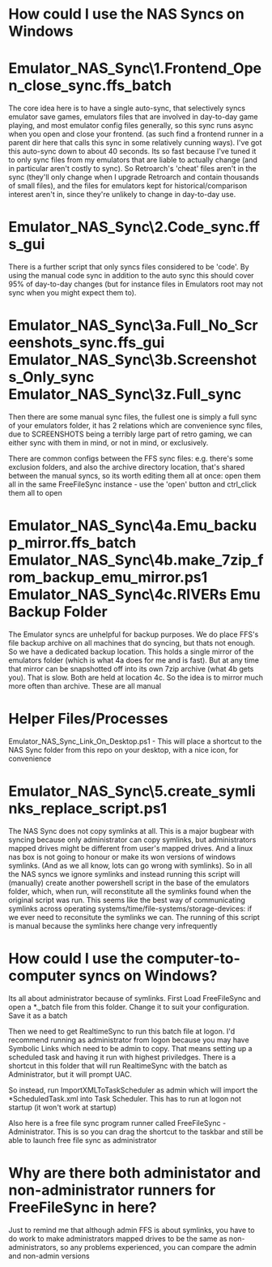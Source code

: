How could I use the NAS Syncs on Windows
========================================

Emulator_NAS_Sync\1.Frontend_Open_close_sync.ffs_batch
======================================================
The core idea here is to have a single auto-sync, that selectively syncs emulator save games, emulators files that are involved in day-to-day game 
playing, and most emulator config files generally, so this sync runs async when you open and close your frontend. (as such find a frontend runner 
in a parent dir here that calls this sync in some relatively cunning ways). I've got this auto-sync down to about 40 seconds. Its so fast because 
I've tuned it to only sync files from my emulators that are liable to actually change (and in particular aren't costly to sync). So Retroarch's 
'cheat' files aren't in the sync (they'll only change when I upgrade Retroarch and contain thousands of small files), and the files for emulators 
kept for historical/comparison interest aren't in, since they're unlikely to change in day-to-day use.

Emulator_NAS_Sync\2.Code_sync.ffs_gui
=====================================
There is a further script that only syncs files considered to be 'code'. By using the manual code sync in addition to the auto sync this should 
cover 95% of day-to-day changes (but for instance files in Emulators root may not sync when you might expect them to).

Emulator_NAS_Sync\3a.Full_No_Screenshots_sync.ffs_gui
Emulator_NAS_Sync\3b.Screenshots_Only_sync
Emulator_NAS_Sync\3z.Full_sync
=====================================================
Then there are some manual sync files, the fullest one is simply a full sync of your emulators folder, it has 2 relations which are convenience sync 
files, due to SCREENSHOTS being a terribly large part of retro gaming, we can either sync with them in mind, or not in mind, or exclusively.

There are common configs between the FFS sync files: e.g. there's some exclusion folders, and also the archive directory location, that's shared 
between the manual syncs, so its worth editing them all at once: open them all in the same FreeFileSync instance - use the 'open' button and 
ctrl_click them all to open

Emulator_NAS_Sync\4a.Emu_backup_mirror.ffs_batch
Emulator_NAS_Sync\4b.make_7zip_from_backup_emu_mirror.ps1
Emulator_NAS_Sync\4c.RIVERs Emu Backup Folder
=========================================================
The Emulator syncs are unhelpful for backup purposes. We do place FFS's file backup archive on all machines that do syncing, but thats not enough.
So we have a dedicated backup location. This holds a single mirror of the emulators folder (which is what 4a does for me and is fast). 
But at any time that mirror can be snapshotted off into its own 7zip archive (what 4b gets you). That is slow. Both are held at location 4c.
So the idea is to mirror much more often than archive. These are all manual


Helper Files/Processes
======================

Emulator_NAS_Sync_Link_On_Desktop.ps1 - This will place a shortcut to the NAS Sync folder from this repo on your desktop, with a nice icon, for convenience

Emulator_NAS_Sync\5.create_symlinks_replace_script.ps1
======================================================
The NAS Sync does not copy symlinks at all. This is a major bugbear with syncing because only administrator can copy symlinks, but administrators mapped
drives might be different from user's mapped drives. And a linux nas box is not going to honour or make its won versions of windows symlinks. (And 
as we all know, lots can go wrong with symlinks). So in all the NAS syncs we ignore symlinks and instead running this script will (manually) create
another powershell script in the base of the emulators folder, which, when run, will reconstitute all the symlinks found when the original script was
run. This seems like the best way of communicating symlinks across operating systems/time/file-systems/storage-devices: if we ever need to reconsitute
the symlinks we can. The running of this script is manual because the symlinks here change very infrequently


How could I use the computer-to-computer syncs on Windows?
=======================================================

Its all about administrator because of symlinks. First Load FreeFileSync and open a *._batch file from this folder. Change it to suit your configuration. Save it as a batch

Then we need to get RealtimeSync to run this batch file at logon. I'd recommend running as administrator from logon because you may have Symbolic Links which need to be admin to copy. 
That means setting up a scheduled task and having it run with highest priviledges. There is a shortcut in this folder that will run RealtimeSync with the batch as Administrator, but it will prompt UAC.

So instead, run ImportXMLToTaskScheduler as admin which will import the *ScheduledTask.xml into Task Scheduler. This has to run at logon not startup (it won't work at startup)

Also here is a free file sync program runner called FreeFileSync - Administrator. This is so you can drag the shortcut to the taskbar and still be able to launch free file sync as administrator


Why are there both administator and non-administrator runners for FreeFileSync in here?
=======================================================================================

Just to remind me that although admin FFS is about symlinks, you have to do work to make administrators mapped drives to be the same as non-administrators,
so any problems experienced, you can compare the admin and non-admin versions
